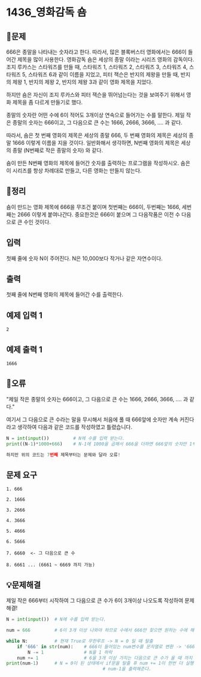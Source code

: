 # 1436_영화감독 숌

## 🐣문제

666은 종말을 나타내는 숫자라고 한다. 따라서, 많은 블록버스터 영화에서는 666이 들어간 제목을 많이 사용한다. 영화감독 숌은 세상의 종말 이라는 시리즈 영화의 감독이다. 조지 루카스는 스타워즈를 만들 때, 스타워즈 1, 스타워즈 2, 스타워즈 3, 스타워즈 4, 스타워즈 5, 스타워즈 6과 같이 이름을 지었고, 피터 잭슨은 반지의 제왕을 만들 때, 반지의 제왕 1, 반지의 제왕 2, 반지의 제왕 3과 같이 영화 제목을 지었다.

하지만 숌은 자신이 조지 루카스와 피터 잭슨을 뛰어넘는다는 것을 보여주기 위해서 영화 제목을 좀 다르게 만들기로 했다.

종말의 숫자란 어떤 수에 6이 적어도 3개이상 연속으로 들어가는 수를 말한다. 제일 작은 종말의 숫자는 666이고, 그 다음으로 큰 수는 1666, 2666, 3666, .... 과 같다.

따라서, 숌은 첫 번째 영화의 제목은 세상의 종말 666, 두 번째 영화의 제목은 세상의 종말 1666 이렇게 이름을 지을 것이다. 일반화해서 생각하면, N번째 영화의 제목은 세상의 종말 (N번째로 작은 종말의 숫자) 와 같다.

숌이 만든 N번째 영화의 제목에 들어간 숫자를 출력하는 프로그램을 작성하시오. 숌은 이 시리즈를 항상 차례대로 만들고, 다른 영화는 만들지 않는다.

## 🤔정리

숌이 만드는 영화 제목에 666을 무조건 붙이며 첫번째는 666이, 두번째는 1666, 세번째는 2666 이렇게 붙여나간다. 중요한것은 666이 붙으며 그 다음작품은 이전 수 다음으로 큰 수인 것이다.

## 입력

첫째 줄에 숫자 N이 주어진다. N은 10,000보다 작거나 같은 자연수이다.

## 출력

첫째 줄에 N번째 영화의 제목에 들어간 수를 출력한다.

## 예제 입력 1

```
2

```

## 예제 출력 1

```
1666
```

## 🥀오류

"제일 작은 종말의 숫자는 666이고, 그 다음으로 큰 수는 1666, 2666, 3666, .... 과 같다."

여기서 그 다음으로 큰 수라는 말을 무시해서 처음에 풀 때 666앞에 숫자만 계속 커진다 라고 생각하여 다음과 같은 코드를 작성하였고 틀렸습니다.

```python
N = int(input())         # N에 수를 입력 받는다.
print((N-1)*1000+666)    # N-1에 1000을 곱해서 666을 더하면 666앞의 숫자만 1씩 커진다.

하지만 위의 코드는 7번째 제목부터는 문제와 달라 오류!
```

## 문제 요구

```
1. 666

2. 1666

3. 2666

4. 3666

5. 4666

6. 5666

7. 6660  <- 그 다음으로 큰 수

8. 6661 ... (6661 ~ 6669 까지 가능)

```

## 💡문제해결

제일 작은 666부터 시작하여 그 다음으로 큰 수가 6이 3개이상 나오도록 작성하여 문제 해결!

```python
N = int(input())  # N에 수를 입력 받는다.

num = 666         # 6이 3개 이상 나와야 하므로 수에서 666만 찾으면 원하는 수에 해당된다.

while N:          # 현재 True로 무한루프 -> N = 0 일 때 탈출
    if '666' in str(num):    # 666이 들어있는 num변수를 문자열로 변환 -> '666'이 있으면 참
        N -= 1               # N을 1 하락
    num += 1                 # 6을 3개 이상 가지는 다음으로 큰 수가 올 때 까지 1 증가!
print(num-1)      # N = 0이 된 상태에서 if문을 탈출 후 num += 1이 한번 더 실행 되므로 
									# num-1을 출력해준다. 
```